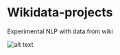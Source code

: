 # Wikidata-projects
Experimental NLP with data from wiki

![alt text](https://github.com/ruandocini/Wikidata-projects/blob/main/Word_freq/most_common_words.png)
